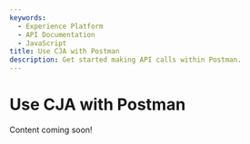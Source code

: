 ```yaml
---
keywords:
  - Experience Platform
  - API Documentation
  - JavaScript
title: Use CJA with Postman
description: Get started making API calls within Postman.
---
```


# Use CJA with Postman

Content coming soon!
